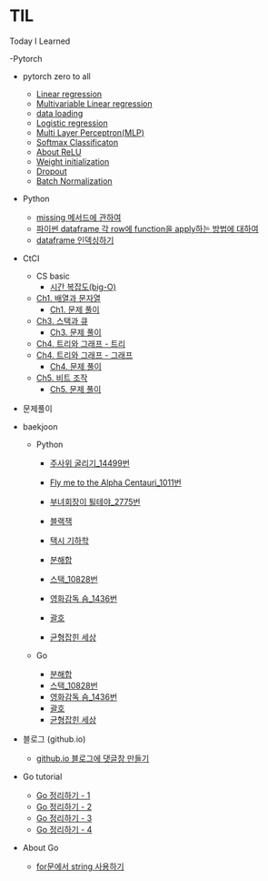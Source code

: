 # TIL
Today I Learned

-Pytorch
  - pytorch zero to all
    - [Linear regression](https://already-ready.github.io/2020/04/02/Pytorch-Linear-regression-%EA%B8%B0%EB%B3%B8%EC%A0%95%EB%A6%AC/)
    - [Multivariable Linear regression](https://already-ready.github.io/2020/04/06/Pytorch-Multivariable-Linear-regression/)
    - [data loading](https://already-ready.github.io/2020/04/07/Pytorch-data-loading-with-DataLoader/)
    - [Logistic regression](https://already-ready.github.io/2020/04/08/Pytorch-Logistic-regression/)
    - [Multi Layer Perceptron(MLP)](https://already-ready.github.io/2020/04/10/Pytorch-Multi-Layer-Perceptron-MLP/)
    - [Softmax Classificaton](https://already-ready.github.io/2020/04/13/Pytorch-Softmax-classification/)
    - [About ReLU](https://already-ready.github.io/2020/04/14/Pytorch-ReLU/)
    - [Weight initialization](https://already-ready.github.io/2020/04/16/Pytorch-weight-initialization/)
    - [Dropout](https://already-ready.github.io/2020/04/18/Pytorch-Dropout/)
    - [Batch Normalization](https://already-ready.github.io/2020/04/21/Pytorch-Batch-Normalization/)
    
- Python
  - [missing 메서드에 관하여](https://already-ready.github.io/2020/03/17/%ED%8C%8C%EC%9D%B4%EC%8D%AC-%EB%94%95%EC%85%94%EB%84%88%EB%A6%AC-missing-%EB%A9%94%EC%84%9C%EB%93%9C%EC%97%90-%EA%B4%80%ED%95%98%EC%97%AC/)
  - [파이썬 dataframe 각 row에 function을 apply하는 방법에 대하여](https://already-ready.github.io/2020/03/24/%ED%8C%8C%EC%9D%B4%EC%8D%AC-dataframe-function-apply-%EB%B0%A9%EB%B2%95-without-iterrrows/)
  - [dataframe 인덱싱하기](https://already-ready.github.io/2020/03/29/%ED%8C%8C%EC%9D%B4%EC%8D%AC-dataframe-loc-iloc-%EC%9D%B8%EB%8D%B1%EC%8B%B1/)

- CtCI
  - CS basic
    - [시간 복잡도(big-O)](https://already-ready.github.io/2020/01/23/%EC%8B%9C%EA%B0%84%EB%B3%B5%EC%9E%A1%EB%8F%84-big-O/)
  - [Ch1. 배열과 문자열](https://already-ready.github.io/2020/01/30/CtCI-Ch1-%EB%B0%B0%EC%97%B4%EA%B3%BC-%EB%AC%B8%EC%9E%90%EC%97%B4/)
    - [Ch1. 문제 풀이](https://github.com/Already-Ready/CtCI_Python/tree/master/Ch_1)
  - [Ch3. 스택과 큐](https://already-ready.github.io/2020/02/04/CtCI-Ch3-%EC%8A%A4%ED%83%9D%EA%B3%BC%ED%81%90/)
    - [Ch3. 문제 풀이](https://github.com/Already-Ready/CtCI_Python/tree/master/Ch_3)
  - [Ch4. 트리와 그래프 - 트리](https://already-ready.github.io/2020/02/12/CtCI-Ch4-%ED%8A%B8%EB%A6%AC%EC%99%80-%EA%B7%B8%EB%9E%98%ED%94%84/)  
  - [Ch4. 트리와 그래프 - 그래프](https://already-ready.github.io/2020/02/12/CtCI-Ch4-%ED%8A%B8%EB%A6%AC%EC%99%80-%EA%B7%B8%EB%9E%98%ED%94%84-2/)  
    - [Ch4. 문제 풀이](https://github.com/Already-Ready/CtCI_Python/tree/master/Ch_4)
  - [Ch5. 비트 조작](https://already-ready.github.io/2020/03/04/CtCI-Ch5-%EB%B9%84%ED%8A%B8-%EC%A1%B0%EC%9E%91/)
    - [Ch5. 문제 풀이](https://github.com/Already-Ready/CtCI_Python/tree/master/Ch_5)




- 문제풀이
- baekjoon
  - Python
    - [주사위 굴리기_14499번](https://already-ready.github.io/2019/12/27/%EC%A3%BC%EC%82%AC%EC%9C%84%EA%B5%B4%EB%A6%AC%EA%B8%B0-14499%EB%B2%88/)

    - [Fly me to the Alpha Centauri_1011번](https://already-ready.github.io/2019/12/30/Fly%20me%20to%20the%20Alpha%20Centauri/)
    - [부녀회장이 퇼테야_2775번](https://already-ready.github.io/2020/01/01/%EB%B6%80%EB%85%80%ED%9A%8C%EC%9E%A5%EC%9D%B4%EB%90%A0%ED%85%8C%EC%95%BC-2775%EB%B2%88/)
    - [블랙잭](https://already-ready.github.io/2020/01/03/%EB%B8%94%EB%9E%99%EC%9E%AD-2798%EB%B2%88/)
    - [택시 기하학](https://already-ready.github.io/2020/01/03/%ED%83%9D%EC%8B%9C%EA%B8%B0%ED%95%98%ED%95%99-3053%EB%B2%88/)
    - [분해합](https://already-ready.github.io/2020/01/08/%EB%B6%84%ED%95%B4%ED%95%A9-2231%EB%B2%88/)  
    - [스택_10828번](https://already-ready.github.io/2020/01/15/%EC%8A%A4%ED%83%9D-10828%EB%B2%88/)  
    - [영화감독 숌_1436번](https://already-ready.github.io/2020/01/15/%EC%98%81%ED%99%94%EA%B0%90%EB%8F%85-%EC%88%8C-1436%EB%B2%88/)  
    - [괄호](https://already-ready.github.io/2020/01/16/%EA%B4%84%ED%98%B8-9012%EB%B2%88/)   
    - [균형잡힌 세상](https://already-ready.github.io/2020/01/19/%EA%B7%A0%ED%98%95%EC%9E%A1%ED%9E%8C-%EC%84%B8%EC%83%81-4949%EB%B2%88/)
    
  - Go
    - [분해합](https://already-ready.github.io/2020/01/08/%EB%B6%84%ED%95%B4%ED%95%A9-2231%EB%B2%88/)  
    - [스택_10828번](https://already-ready.github.io/2020/01/15/%EC%8A%A4%ED%83%9D-10828%EB%B2%88/)  
    - [영화감독 숌_1436번](https://already-ready.github.io/2020/01/15/%EC%98%81%ED%99%94%EA%B0%90%EB%8F%85-%EC%88%8C-1436%EB%B2%88/)  
    - [괄호](https://already-ready.github.io/2020/01/16/%EA%B4%84%ED%98%B8-9012%EB%B2%88/)  
    - [균형잡힌 세상](https://already-ready.github.io/2020/01/19/%EA%B7%A0%ED%98%95%EC%9E%A1%ED%9E%8C-%EC%84%B8%EC%83%81-4949%EB%B2%88/)

- 블로그 (github.io)
  - [github.io 블로그에 댓글창 만들기](https://already-ready.github.io/2020/01/03/hexo%EB%B8%94%EB%A1%9C%EA%B7%B8-%EB%8C%93%EA%B8%80%EC%B0%BD%EB%A7%8C%EB%93%A4%EA%B8%B0-icarus%ED%85%8C%EB%A7%88/)  



- Go tutorial
  - [Go 정리하기 - 1](https://already-ready.github.io/2020/01/06/Golang-%EC%A0%95%EB%A6%AC%ED%95%98%EA%B8%B0-1/)
  - [Go 정리하기 - 2](https://already-ready.github.io/2020/01/07/Golang-%EC%A0%95%EB%A6%AC%ED%95%98%EA%B8%B0-2/)
  - [Go 정리하기 - 3](https://already-ready.github.io/2020/01/08/Golang-%EC%A0%95%EB%A6%AC%ED%95%98%EA%B8%B0-3/)
  - [Go 정리하기 - 4](https://already-ready.github.io/2020/01/09/Golang-%EC%A0%95%EB%A6%AC%ED%95%98%EA%B8%B0-4/)
  
  
- About Go
  - [for문에서 string 사용하기](https://already-ready.github.io/2020/01/15/for%EB%AC%B8%EC%97%90%EC%84%9C-string-%EC%82%AC%EC%9A%A9%ED%95%98%EA%B8%B0/)



